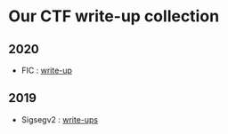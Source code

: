 # Our CTF write-up collection

## 2020

- FIC : [write-up](2020/FIC/what-the-fic)

## 2019

- Sigsegv2 : [write-ups](2019/sigsegv2/crypto)
